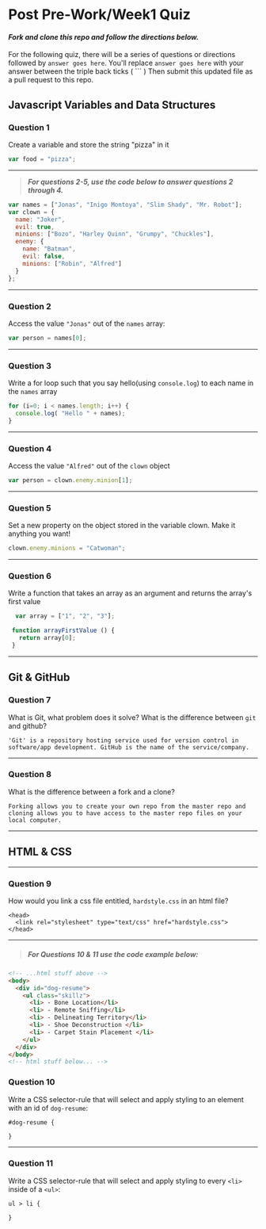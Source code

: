 # Post Pre-Work/Week1 Quiz

#### ***Fork and clone this repo and follow the directions below.***

For the following quiz, there will be a series of questions or directions followed by `answer goes here`. You'll replace `answer goes here` with your answer between the triple back ticks ( \`\`\` ) Then submit this updated file as a pull request to this repo.

## Javascript Variables and Data Structures

### Question 1

Create a variable and store the string "pizza" in it

```js
var food = "pizza";
```

---

>  ***For questions 2-5, use the code below to answer questions 2 through 4.***

```js
var names = ["Jonas", "Inigo Montoya", "Slim Shady", "Mr. Robot"];
var clown = {
  name: "Joker",
  evil: true,
  minions: ["Bozo", "Harley Quinn", "Grumpy", "Chuckles"],
  enemy: {
    name: "Batman",
    evil: false,
    minions: ["Robin", "Alfred"]  
  }
};
```

---

### Question 2

Access the value `"Jonas"` out of the `names` array:

```js
var person = names[0];
```

---
### Question 3

Write a for loop such that you say hello(using `console.log`) to each name in the `names` array

```js
for (i=0; i < names.length; i++) {
  console.log( "Hello " + names);
}
```

---


### Question 4

Access the value `"Alfred"` out of the `clown` object

```js
var person = clown.enemy.minion[1];
```

---
### Question 5

Set a new property on the object stored in the variable clown. Make it anything you want!

```js
clown.enemy.minions = "Catwoman";
```

---
### Question 6
Write a function that takes an array as an argument and returns the array's first value

```js
  var array = ["1", "2", "3"];

 function arrayFirstValue () {
   return array[0];
 }
```
---

## Git & GitHub

### Question 7

What is Git, what problem does it solve? What is the difference between `git` and github?

```
'Git' is a repository hosting service used for version control in software/app development. GitHub is the name of the service/company.

```

---

### Question 8

What is the difference between a fork and a clone?

```
Forking allows you to create your own repo from the master repo and cloning allows you to have access to the master repo files on your local computer.

```

---

## HTML & CSS

---

### Question 9

How would you link a css file entitled, `hardstyle.css` in an html file?

```
<head>
  <link rel="stylesheet" type="text/css" href="hardstyle.css">
</head>
```

---

> ##### For Questions 10 & 11 use the code example below:

```HTML
<!-- ...html stuff above -->
<body>
  <div id="dog-resume">
    <ul class="skillz">
      <li> - Bone Location</li>
      <li> - Remote Sniffing</li>
      <li> - Delineating Territory</li>
      <li> - Shoe Deconstruction </li>
      <li> - Carpet Stain Placement </li>
    </ul>
  </div>
</body>
<!-- html stuff below... -->
```

### Question 10

Write a CSS selector-rule that will select and apply styling to an element with an id of `dog-resume`:


```
#dog-resume {

}
```

---

### Question 11

Write a CSS selector-rule that will select and apply styling to every `<li>` inside of a `<ul>`:

```
ul > li {

}
```

